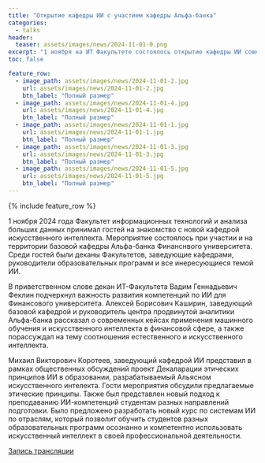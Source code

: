 ```yaml
---
title: "Открытие кафедры ИИ с участием кафедры Альфа-банка"
categories:
  - talks
header:
  teaser: assets/images/news/2024-11-01-0.png
excerpt: "1 ноября на ИТ Факультете состоялось открытие кафедры ИИ совместно с базовой кафедрой Альфа-банка"
toc: false

feature_row:
  - image_path: assets/images/news/2024-11-01-2.jpg
    url: assets/images/news/2024-11-01-2.jpg
    btn_label: "Полный размер"
  - image_path: assets/images/news/2024-11-01-4.jpg
    url: assets/images/news/2024-11-01-4.jpg
    btn_label: "Полный размер"
  - image_path: assets/images/news/2024-11-01-1.jpg
    url: assets/images/news/2024-11-01-1.jpg
    btn_label: "Полный размер"
  - image_path: assets/images/news/2024-11-01-3.jpg
    url: assets/images/news/2024-11-01-3.jpg
    btn_label: "Полный размер"
  - image_path: assets/images/news/2024-11-01-5.jpg
    url: assets/images/news/2024-11-01-5.jpg
    btn_label: "Полный размер"
---
```


{% include feature_row %}

1 ноября 2024 года Факультет информационных технологий и анализа больших данных принимал гостей на знакомство с новой кафедрой искусственного интеллекта. Мероприятие состоялось при участии и на территории базовой кафедры Альфа-банка Финанснвого университета. Среди гостей были деканы Факультетов, заведующие кафедрами, руководители образовательных программ и все инересующиеся темой ИИ.

В приветственном слове декан ИТ-Факультета Вадим Геннадьевич Феклин подчеркнул важность развития компетенций по ИИ для Финансового университета. Алексей Борисович Каширин, заведующий базовой кафедрой и руководитель центра продвинутой аналитики Альфа-банка рассказал о современных кейсах применения машинного обучения и искусственного интеллекта в финансовой сфере, а также порассуждал на тему соотношения естественного и искусственного интеллекта.

Михаил Викторович Коротеев, заведующий кафедрой ИИ представил в рамках общественных обсуждений проект Декаларации этических принципов ИИ в образовании, разрабатываемый Альясном искусственного интелекта. Гости мероприятия обсудили предлагаемые этические принципы. Также был представлен новый подход к преподаванию ИИ-компетенций студентам разных направлений подготовки. Было предложено разработать новый курс по системам ИИ по отраслям, который позволит обучить студентов разных образовательных программ осознанно и компетентно использовать искусственный интеллект в своей  профессиональной деятельности.

[Запись трансляции](https://vk.com/itiabd_official?z=video-199134585_456239096%2Fvideos-199134585%2Fpl_-199134585_-2)
